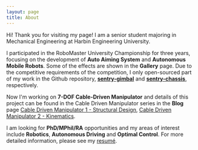 ```yaml
---
layout: page
title: About
---
```


Hi! Thank you for visiting my page! I am a senior student majoring in Mechanical Engineering at Harbin Engineering University. 

I participated in the RoboMaster University Championship for three years, focusing on the development of **Auto Aiming System** and **Autonomous Mobile Robots**. Some of the effects are shown in the **Gallery** page. Due to the competitive requirements of the competition, I only open-sourced part of my work in the Github repository, [**sentry-gimbal**](https://github.com/Go2SchooI/sentry_gimbal_public) and [**sentry-chassis**](https://github.com/Go2SchooI/sentry_chassis_public), respectively. 

Now I'm working on **7-DOF Cable-Driven Manipulator** and details of this project can be found in the Cable Driven Manipulator series in the **Blog** page [Cable Driven Manipulator 1 - Structural Design](https://go2schooi.github.io/2023/11/03/cable-driven-manipulator-1/), [Cable Driven Manipulator 2 - Kinematics](https://go2schooi.github.io/2024/01/04/cable-driven-manipulator-2/).

I am looking for **PhD/MPhil/RA** opportunities and my areas of interest include **Robotics**, **Autonomous Driving** and **Optimal Control**. For more detailed information, please see my [resumé](https://go2schooi.github.io/Jizexian_CV.pdf). 

